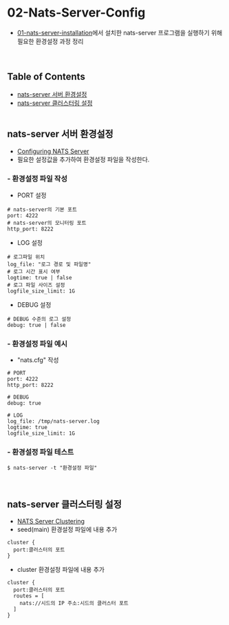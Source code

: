 # 02-Nats-Server-Config
- [01-nats-server-installation](01-nats-server-installation.md)에서 설치한 nats-server 프로그램을 실행하기 위해 필요한 환경설정 과정 정리
<br>

## Table of Contents
- [nats-server 서버 환경설정](#nats-server-서버-환경설정)
- [nats-server 클러스터링 설정](#nats-server-클러스터링-설정)
<br><br>

## nats-server 서버 환경설정
- [Configuring NATS Server](https://docs.nats.io/running-a-nats-service/configuration)
- 필요한 설정값을 추가하여 환경설정 파일을 작성한다.
### - 환경설정 파일 작성
- PORT 설정
```shell
# nats-server의 기본 포트
port: 4222
# nats-server의 모니터링 포트
http_port: 8222
```
- LOG 설정
```shell
# 로그파일 위치
log_file: "로그 경로 및 파일명"
# 로그 시간 표시 여부
logtime: true | false
# 로그 파일 사이즈 설정
logfile_size_limit: 1G
```
- DEBUG 설정
```shell
# DEBUG 수준의 로그 설정
debug: true | false
```
### - 환경설정 파일 예시
- "nats.cfg" 작성
```shell
# PORT
port: 4222
http_port: 8222

# DEBUG
debug: true

# LOG
log_file: /tmp/nats-server.log
logtime: true
logfile_size_limit: 1G
```
### - 환경설정 파일 테스트
```shell
$ nats-server -t "환경설정 파일"
```
<br>

## nats-server 클러스터링 설정
- [NATS Server Clustering](https://docs.nats-server/running-a-nats-service/configuration/clustering)
- seed(main) 환경설정 파일에 내용 추가
```shell
cluster {
  port:클러스터의 포트
}
```
- cluster 환경설정 파일에 내용 추가
```shell
cluster {
  port:클러스터의 포트
  routes = [
    nats://시드의 IP 주소:시드의 클러스터 포트
  ]
}
```